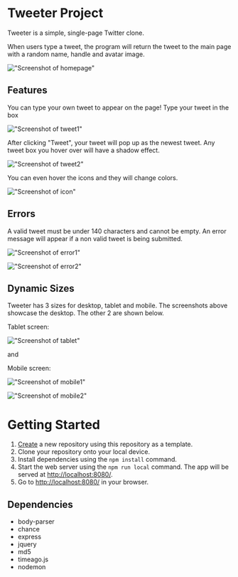 # Tweeter Project

Tweeter is a simple, single-page Twitter clone.

When users type a tweet, the program will return the tweet to the main page with a random name, handle and avatar image. 

!["Screenshot of homepage"](https://github.com/haitran1995/tweeter-/blob/master/docs/home.png?raw=true)

## Features

You can type your own tweet to appear on the page! Type your tweet in the box

<!-- show tweet in box -->
!["Screenshot of tweet1"](https://github.com/haitran1995/tweeter-/blob/master/docs/tweet1.png?raw=true)

After clicking "Tweet", your tweet will pop up as the newest tweet. Any tweet box you hover over will have a shadow effect.

<!-- show tweet on page -->
!["Screenshot of tweet2"](https://github.com/haitran1995/tweeter-/blob/master/docs/tweet2.png?raw=true)

You can even hover the icons and they will change colors.

<!-- show hover icon -->
!["Screenshot of icon"](https://github.com/haitran1995/tweeter-/blob/master/docs/icon.png?raw=true)

## Errors

A valid tweet must be under 140 characters and cannot be empty.
An error message will appear if a non valid tweet is being submitted.

<!-- show error 1 -->
!["Screenshot of error1"](https://github.com/haitran1995/tweeter-/blob/master/docs/error1.png?raw=true)

<!-- show error 2 -->
!["Screenshot of error2"](https://github.com/haitran1995/tweeter-/blob/master/docs/error2.png?raw=true)

## Dynamic Sizes

Tweeter has 3 sizes for desktop, tablet and mobile. The screenshots above showcase the desktop. The other 2 are shown below.

Tablet screen:
<!-- tablet -->
!["Screenshot of tablet"](https://github.com/haitran1995/tweeter-/blob/master/docs/tablet.png?raw=true)

and

Mobile screen:

<!-- mobile1 -->
!["Screenshot of mobile1"](https://github.com/haitran1995/tweeter-/blob/master/docs/mobile1.png?raw=true)

<!-- mobile2 -->
!["Screenshot of mobile2"](https://github.com/haitran1995/tweeter-/blob/master/docs/mobile2.png?raw=true)


# Getting Started

1. [Create](https://docs.github.com/en/repositories/creating-and-managing-repositories/creating-a-repository-from-a-template) a new repository using this repository as a template.
2. Clone your repository onto your local device.
3. Install dependencies using the `npm install` command.
3. Start the web server using the `npm run local` command. The app will be served at <http://localhost:8080/>.
4. Go to <http://localhost:8080/> in your browser.

## Dependencies
- body-parser
- chance
- express
- jquery
- md5
- timeago.js
- nodemon

